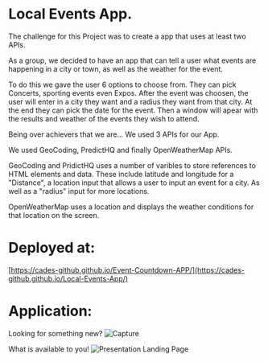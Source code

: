 # Local Events App.

The challenge for this Project was to create a app that uses at least two APIs.

As a group, we decided to have an app that can tell a user what events are happening in a city or town, as well as the weather for the event. 

To do this we gave the user 6 options to choose from. They can pick Concerts, sporting events even Expos. After the event was choosen, the user will enter in a city they want and a radius they want from that city. At the end they can pick the date for the event. Then a window will apear with the results and weather of the events they wish to attend.

Being over achievers that we are... We used 3 APIs for our App.

We used GeoCoding, PredictHQ and finally OpenWeatherMap APIs.

GeoCoding and PridictHQ uses a number of varibles to store references to HTML elements and data. These include latitude and longitude for a "Distance", a location input that allows a user to input an event for a city. As well as a "radius" input for more locations.

OpenWeatherMap uses a location and displays the weather conditions for that location on the screen.

# Deployed at:
[https://cades-github.github.io/Event-Countdown-APP/](https://cades-github.github.io/Local-Events-App/)

# Application:

Looking for something new?
![Capture](https://github.com/Cades-GitHub/Local-Events-App/assets/46942706/d9ffa6e4-efef-49a0-b908-942cbdc29ce8)


What is available to you!
![Presentation Landing Page](https://github.com/Cades-GitHub/Event-Countdown-APP/assets/46942706/a8702f0b-1a85-4a32-bf3e-02c2908b7bb1)


